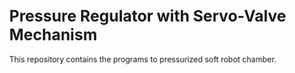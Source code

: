 # Pressure Regulator with Servo-Valve Mechanism
This repository contains the programs to pressurized soft robot chamber.
